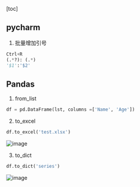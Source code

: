 [toc]

## pycharm
1. 批量增加引号

```python
Ctrl+R 
(.*?): (.*)
'$1':'$2'
```

## Pandas
1. from_list
```python
df = pd.DataFrame(lst, columns =['Name', 'Age'])
```
2. to_excel 
```python
df.to_excel('test.xlsx')
```
![image](https://user-images.githubusercontent.com/65071754/141647846-9f91cdfd-f5c2-4649-9d20-bb815379b90b.png)

3. to_dict
```python
df.to_dict('series')
```
![image](https://user-images.githubusercontent.com/65071754/141647757-e0049612-c79a-4953-80fb-24681ffa50e7.png)
